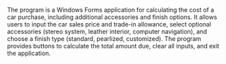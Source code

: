 The program is a Windows Forms application for calculating the cost of a car purchase, including additional accessories and finish options. It allows users to input the car sales price and trade-in allowance, select optional accessories (stereo system, leather interior, computer navigation), and choose a finish type (standard, pearlized, customized). The program provides buttons to calculate the total amount due, clear all inputs, and exit the application.
